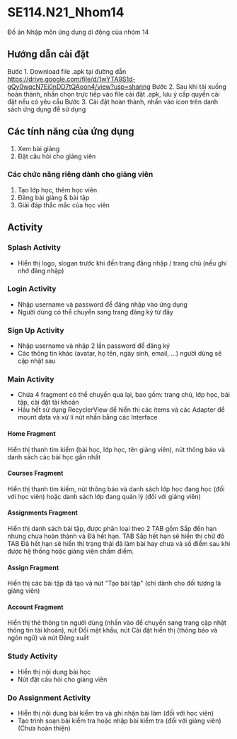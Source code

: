 # SE114.N21_Nhom14
Đồ án Nhập môn ứng dụng di động của nhóm 14

## Hướng dẫn cài đặt
Bước 1. Download file .apk tại đường dẫn https://drive.google.com/file/d/1wYTA9S1d-gQy0wqcN7Ei0nDD7tQAoon4/view?usp=sharing
Bước 2. Sau khi tải xuống hoàn thành, nhấn chọn trực tiếp vào file cài đặt .apk, lưu ý cấp quyền cài đặt nếu có yêu cầu
Bước 3. Cài đặt hoàn thành, nhấn vào icon trên danh sách ứng dụng để sử dụng

## Các tính năng của ứng dụng
1. Xem bài giảng
2. Đặt câu hỏi cho giảng viên

### Các chức năng riêng dành cho giảng viên
1. Tạo lớp học, thêm học viên
2. Đăng bài giảng & bài tập
3. Giải đáp thắc mắc của học viên

## Activity
### Splash Activity
- Hiển thị logo, slogan trước khi đến trang đăng nhập / trang chủ (nếu ghi nhớ đăng nhập)

### Login Activity
- Nhập username và password để đăng nhập vào ứng dụng
- Người dùng có thể chuyển sang trang đăng ký từ đây

### Sign Up Activity
- Nhập username và nhập 2 lần password để đăng ký
- Các thông tin khác (avatar, họ tên, ngày sinh, email, ...) người dùng sẽ cập nhật sau

### Main Activity
- Chứa 4 fragment có thể chuyển qua lại, bao gồm: trang chủ, lớp học, bài tập, cài đặt tài khoản
- Hầu hết sử dụng RecyclerView để hiển thị các items và các Adapter để mount data và xử lí nút nhấn bằng các Interface
#### Home Fragment
Hiển thị thanh tìm kiếm (bài học, lớp học, tên giảng viên), nút thông báo và danh sách các bài học gần nhất
#### Courses Fragment
Hiển thị thanh tìm kiếm, nút thông báo và danh sách lớp học đang học (đối với học viên) hoặc danh sách lớp đang quản lý (đối với giảng viên)
#### Assignments Fragment
Hiển thị danh sách bài tập, được phân loại theo 2 TAB gồm Sắp đến hạn nhưng chưa hoàn thành và Đã hết hạn.
TAB Sắp hết hạn sẽ hiển thị chữ đỏ
TAB Đã hết hạn sẽ hiển thị trạng thái đã làm bài hay chưa và số điểm sau khi được hệ thống hoặc giảng viên chấm điểm.
#### Assign Fragment
Hiển thị các bài tập đã tạo và nút "Tạo bài tập" (chỉ dành cho đối tượng là giảng viên)
#### Account Fragment
Hiển thị thẻ thông tin người dùng (nhấn vào để chuyển sang trang cập nhật thông tin tài khoản), nút Đổi mật khẩu, nút Cài đặt hiển thị (thông báo và ngôn ngữ) và nút Đăng xuất

### Study Activity
- Hiển thị nội dung bài học
- Nút đặt câu hỏi cho giảng viên

### Do Assignment Activity
- Hiển thị nội dung bài kiểm tra và ghi nhận bài làm (đối với học viên)
- Tạo trình soạn bài kiểm tra hoặc nhập bài kiểm tra (đối với giảng viên)
(Chưa hoàn thiện)
